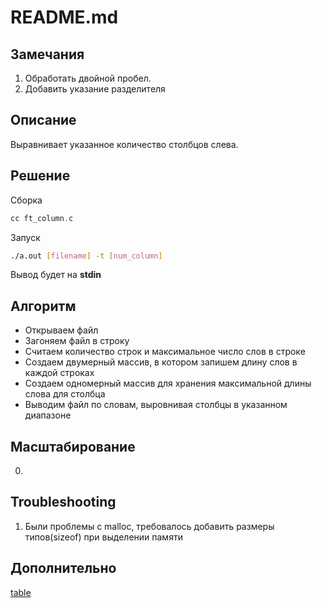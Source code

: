 # README.md

## Замечания 

1. Обработать двойной пробел.
2. Добавить указание разделителя

## Описание

Выравнивает указанное количество столбцов слева.

## Решение
Сборка 

```c
cc ft_column.c
```

Запуск
```bash
./a.out [filename] -t [num_column]
```

Вывод будет на **stdin**

## Алгоритм

- Открываем файл
- Загоняем файл в строку
- Считаем количество строк и максимальное число слов в строке
- Создаем двумерный массив, в котором запишем длину слов в каждой строках
- Создаем одномерный массив для хранения максимальной длины слова для столбца
- Выводим файл по словам, выровнивая столбцы в указанном диапазоне

## Масштабирование

0.

## Troubleshooting

1. Были проблемы с malloc, требовалось добавить размеры типов(sizeof) при выделении памяти

## Дополнительно

[table](https://unix.stackexchange.com/questions/256739/how-do-i-properly-align-multi-column-text-file)
